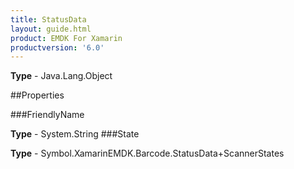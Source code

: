 ```yaml
---
title: StatusData
layout: guide.html
product: EMDK For Xamarin 
productversion: '6.0' 
---
```


    

**Type** - Java.Lang.Object

##Properties

###FriendlyName

        

**Type** - System.String
###State

        

**Type** - Symbol.XamarinEMDK.Barcode.StatusData+ScannerStates
